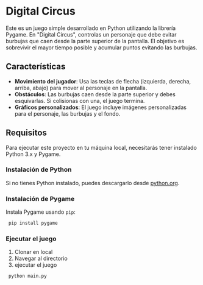 # Digital Circus

Este es un juego simple desarrollado en Python utilizando la librería Pygame. En "Digital Circus", controlas un personaje que debe evitar burbujas que caen desde la parte superior de la pantalla. El objetivo es sobrevivir el mayor tiempo posible y acumular puntos evitando las burbujas.

## Características

- **Movimiento del jugador**: Usa las teclas de flecha (izquierda, derecha, arriba, abajo) para mover al personaje en la pantalla.
- **Obstáculos**: Las burbujas caen desde la parte superior y debes esquivarlas. Si colisionas con una, el juego termina.
- **Gráficos personalizados**: El juego incluye imágenes personalizadas para el personaje, las burbujas y el fondo.

## Requisitos

Para ejecutar este proyecto en tu máquina local, necesitarás tener instalado Python 3.x y Pygame.

### Instalación de Python

Si no tienes Python instalado, puedes descargarlo desde [python.org](https://www.python.org/downloads/).

### Instalación de Pygame



Instala Pygame usando `pip`:


```bash
 pip install pygame
 ```

### Ejecutar el juego
1. Clonar en local
2. Navegar al directorio
3. ejecutar el juego 

```bash
 python main.py
 ```

